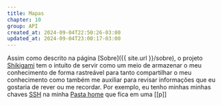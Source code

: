 ```yaml
---
title: Mapas
chapter: 10
group: API
created_at: 2024-09-04T22:50:26-03:00
updated_at: 2024-09-04T23:00:17-03:00
---
```


Assim como descrito na página [Sobre]({{ site.url }}/sobre), o projeto [Shikigami](../api/sementes/2024/07/07/Shikigami.md) tem o intuito de servir como um meio de armazenar o meu conhecimento de forma rastreável para tanto compartilhar o meu conhecimento como também me auxiliar para revisar informações que eu gostaria de rever ou me recordar. Por exemplo, eu tenho minhas minhas chaves [SSH](../api/sementes/2024/07/26/SSH.md) na minha [Pasta home](../api/ideias/2024/07/14/Pasta_home.md) que fica em uma [[p]]